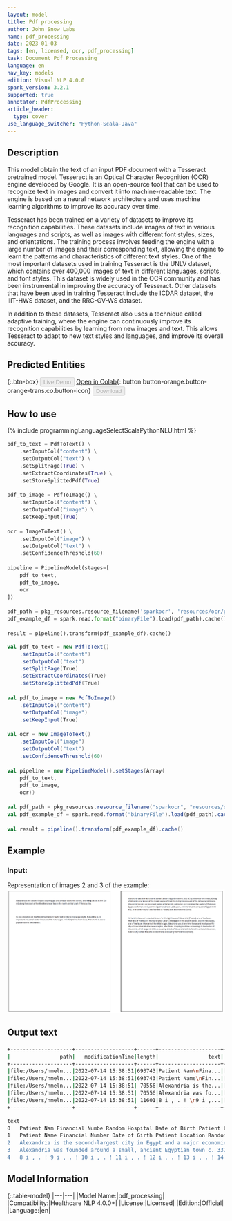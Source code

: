 ```yaml
---
layout: model
title: Pdf processing
author: John Snow Labs
name: pdf_processing
date: 2023-01-03
tags: [en, licensed, ocr, pdf_processing]
task: Document Pdf Processing
language: en
nav_key: models
edition: Visual NLP 4.0.0
spark_version: 3.2.1
supported: true
annotator: PdfProcessing
article_header:
  type: cover
use_language_switcher: "Python-Scala-Java"
---
```


## Description

This model obtain the text of an input PDF document with a Tesseract pretrained model. Tesseract is an Optical Character Recognition (OCR) engine developed by Google. It is an open-source tool that can be used to recognize text in images and convert it into machine-readable text. The engine is based on a neural network architecture and uses machine learning algorithms to improve its accuracy over time.

Tesseract has been trained on a variety of datasets to improve its recognition capabilities. These datasets include images of text in various languages and scripts, as well as images with different font styles, sizes, and orientations. The training process involves feeding the engine with a large number of images and their corresponding text, allowing the engine to learn the patterns and characteristics of different text styles. One of the most important datasets used in training Tesseract is the UNLV dataset, which contains over 400,000 images of text in different languages, scripts, and font styles. This dataset is widely used in the OCR community and has been instrumental in improving the accuracy of Tesseract. Other datasets that have been used in training Tesseract include the ICDAR dataset, the IIIT-HWS dataset, and the RRC-GV-WS dataset.

In addition to these datasets, Tesseract also uses a technique called adaptive training, where the engine can continuously improve its recognition capabilities by learning from new images and text. This allows Tesseract to adapt to new text styles and languages, and improve its overall accuracy.


## Predicted Entities

{:.btn-box}
<button class="button button-orange" disabled>Live Demo</button>
[Open in Colab](https://github.com/JohnSnowLabs/spark-ocr-workshop/blob/master/tutorials/Certification_Trainings/2.1.Pdf_processing.ipynb){:.button.button-orange.button-orange-trans.co.button-icon}
<button class="button button-orange" disabled>Download</button>

## How to use

<div class="tabs-box" markdown="1">
{% include programmingLanguageSelectScalaPythonNLU.html %}

```python
pdf_to_text = PdfToText() \
    .setInputCol("content") \
    .setOutputCol("text") \
    .setSplitPage(True) \
    .setExtractCoordinates(True) \
    .setStoreSplittedPdf(True)

pdf_to_image = PdfToImage() \
    .setInputCol("content") \
    .setOutputCol("image") \
    .setKeepInput(True)

ocr = ImageToText() \
    .setInputCol("image") \
    .setOutputCol("text") \
    .setConfidenceThreshold(60)

pipeline = PipelineModel(stages=[
    pdf_to_text,
    pdf_to_image,
    ocr
])

pdf_path = pkg_resources.resource_filename('sparkocr', 'resources/ocr/pdfs/*.pdf')
pdf_example_df = spark.read.format("binaryFile").load(pdf_path).cache()

result = pipeline().transform(pdf_example_df).cache()
```
```scala
val pdf_to_text = new PdfToText() 
    .setInputCol("content") 
    .setOutputCol("text") 
    .setSplitPage(True) 
    .setExtractCoordinates(True) 
    .setStoreSplittedPdf(True)

val pdf_to_image = new PdfToImage() 
    .setInputCol("content") 
    .setOutputCol("image") 
    .setKeepInput(True)

val ocr = new ImageToText() 
    .setInputCol("image") 
    .setOutputCol("text") 
    .setConfidenceThreshold(60)

val pipeline = new PipelineModel().setStages(Array(
    pdf_to_text, 
    pdf_to_image, 
    ocr))

val pdf_path = pkg_resources.resource_filename("sparkocr", "resources/ocr/pdfs/*.pdf")
val pdf_example_df = spark.read.format("binaryFile").load(pdf_path).cache()

val result = pipeline().transform(pdf_example_df).cache()
```
</div>

## Example

### Input:
Representation of images 2 and 3 of the example:
![Screenshot](/assets/images/examples_ocr/image7.png)

## Output text

```bash
+--------------------+-------------------+------+--------------------+--------------------+-----------------+------------------+--------------------+--------------------+-----------+-------+-----------+----------------+---------+
|                path|   modificationTime|length|                text|           positions| height_dimension|   width_dimension|             content|               image|total_pages|pagenum|documentnum|      confidence|exception|
+--------------------+-------------------+------+--------------------+--------------------+-----------------+------------------+--------------------+--------------------+-----------+-------+-----------+----------------+---------+
|file:/Users/nmeln...|2022-07-14 15:38:51|693743|Patient Nam\nFina...|[{[{Patient Nam\n...|1587.780029296875|1205.8299560546875|[25 50 44 46 2D 3...|{file:/Users/nmel...|          1|      0|          0|81.2276874118381|     null|
|file:/Users/nmeln...|2022-07-14 15:38:51|693743|Patient Name\nFin...|[{[{Patient Name\...|1583.780029296875|1217.8299560546875|[25 50 44 46 2D 3...|{file:/Users/nmel...|          1|      0|          0|78.5234429732613|     null|
|file:/Users/nmeln...|2022-07-14 15:38:51| 70556|Alexandria is the...|[{[{A, 0, 72.024,...|            792.0|             612.0|[25 50 44 46 2D 3...|                null|       null|      0|          0|            null|     null|
|file:/Users/nmeln...|2022-07-14 15:38:51| 70556|Alexandria was fo...|[{[{A, 1, 72.024,...|            792.0|             612.0|[25 50 44 46 2D 3...|                null|       null|      0|          0|            null|     null|
|file:/Users/nmeln...|2022-07-14 15:38:51| 11601|8 i , . ! \n9 i ,...|[{[{8, 0, 72.0604...|            843.0|             596.0|[25 50 44 46 2D 3...|                null|       null|      0|          0|            null|     null|
+--------------------+-------------------+------+--------------------+--------------------+-----------------+------------------+--------------------+--------------------+-----------+-------+-----------+----------------+---------+
```
```bash
text
0	Patient Nam Financial Numbe Random Hospital Date of Birth Patient Location Chief Complaint Shortness of breath History of Present Illness Patient is an 84-year-old male wilh a past medical history of hypertension, HFpEF last known EF 55%, mild to moderate TA, pulmonary hypertension, permanent atrial fibrillation on Eliquis, history of GI blesd, CK-M8, and anemia who presents with full weeks oi ccneralized fatigue and fecling unwell. He also notes some shortness oi Breath and worsening dyspnea willy minimal exerlion. His major complaints are shoulder and joint pains. diffusely. He also complains of "bone pain’. He denics having any fevers or cnills. e demes having any chest pain, palpitalicns, He denies any worse extremity swelling than his baseline. He states he’s been compliant with his mcdications. Although he stales he ran out of his Eliquis & few weeks ago. He denies having any blood in his stools or mc!ena, although he does take iron pills and states his stools arc irequently black. His hemoglobin Is al baseline. Twelve-lead EKG showing atrial fibrillation, RBBB, LAFB, PVC. Chest x-ray showing new small right creater than left pleural effusions with mild pulmonary vascular congestion. BNP increased to 2800, up fram 1900. Tropoain 0.03. Renal function at baseline. Hemoaglopin at baseline. She normally takes 80 mq of oral Lasix daily. He was given 80 mg of IV Lasix in the ED. He is currently net negative close to 1 L. He is still on 2 L nasal cannula. ' Ss 5 A 10 system roview af systems was completed and negative except as documented in HPI. Physical Exam Vitals & Measurements T: 36.8 °C (Oral) TMIN: 36.8 "C (Oral) TMAX: 37.0 °C (Oral) HR: 54 RR: 7 BP: 140/63 WT: 100.3 KG Pulse Ox: 100 % Oxygen: 2 L'min via Nasal Cannula GENERAL: no acute distress HEAD: normecephalic EYES‘EARS‘NOSE/THAOAT: nupils are equal. normal oropharynx NECK: normal inspection RESPIRATORY: no respiratory distress, no rales on my exam CARDIOVASCULAR: irregular. brady. no murmurs, rubs or galleps ABDOMEN: soft, non-tendes EXTREMITIES: Bilateral chronic venous stasis changes NEUROLOGIC: alert and osieniec x 3. no gross motar or sensory deficils AssessmenvPlan Acute on chronic diastolic CHF (congestive heart failure) Acute on chronic diastolic heart failure exacerbation. Small pleural effusions dilaterally with mild pulmonary vascular congesiion on chest x-ray, slighi elevation in BNR. We'll continue 1 more day af IV diuresis with 80 mg IV Lasix. He may have had a viral infection which precipilated this. We'll add Tylenol jor his joint paias. Continue atenclol and chiorthalidone. AF - Atrial fibrillation Permanent atrial fibrillation. Rates bradycardic in the &0s. Continue atenolol with hola parameters. Coniinue Eliquis for stroke prevention. No evidence oj bleeding, hemog'abin at baseline. Printed: 7/17/2017 13:01 EDT Page 16 of 42 Arincitis CHF - Congestive heart failure Chronic kidney disease Chronic venous insufficiency Edema GI bleeding Glaucoma Goul Hypertension Peptic ulcer Peripheral ncuropathy Peripheral vascular disease Pulmonary hypertension Tricuspid regurgitation Historical No qualifying data Procedure/Surgical History duodenal resection, duodenojcjunostomy. small bowel enterolomy, removal of foreign object and repair oi enterotomy (05/2 1/20 14), colonoscopy (12/10/2013), egd (1209/2013), H/O endoscopy (07/2013), H’O colonoscopy (03/2013), pilonidal cyst removal at base of spine (1981), laser eye surgery ior glaucoma. lesions on small intestine closed up. Home Medications Home allopurinol 300 mg oral tablet, 300 MG= 1 TAB, PO. Daily atenolol 25 mg oral tablet, 25 MG= 1 TAB, PO, Daily chtorthalidone 25 mg oral tablet, 23 MG= 1 TAB, PO, MVE Combigan 0.2%-0.5% ophthalmic solution, 1 DROP, Both Eyes, Q12H Eliquis 5 mg oral lablet, 5 MG= 1 TAB, PO, BID lerrous sulfate 925 mg (65 nig elemental iron) oral tablet, 325 MG= 1 TAB, PO, Daily Lasix 80 mg oral tabic:. 80 MG= | TAB. PO, BID omeprazole 20 mg oral delayed scicasc capsule, 20 MG= 1 CAP, PO, BID Percocei 5/325 oral tablet. | TAB, PO. QAM potassium chloride 20 mEq oral tablet, extended release, 20 MEO= 1 TAB, PO, Daily sertraline 50 mg oral tablet, 75 MG= 1,5 TAB, PQ. Daiiy triamcinolone 0.71% lopical cream, 1 APP, Topical, Daily lriamcmnolone 0.1% lopical ominient, 1 APP. Topical, Daily PowerChart
1	Patient Name Financial Number Date of Girth Patient Location Random Hospital H & P Anemia Vitamin D2 50,000 intl units (1.25 ma) oral ALBASeRne capsule, 1 TAS, PO, Veexly-Tue Arthritis Allergies Tylenol for pain. Patient also takes Percocet alt home, will add this cn. Chronic kidney disease AY baseline. Monitor while divresing. Hypertension Blood pressures within tolerable ranges. Pulmonary hypertension Tricuspid regurgitation Mild-to-moderaie on echocardiogram last year sholliisn (cout) sulfa drug (maculopapular rash) Social History Ever Smoked tobacco: Former Smoker Alcohol use - frequency; None Drug use: Never Lab Results O7/16/9 7 05:30 to O7/16/17 05:30 Attending physician note-the patient was interviewed and examined. The appropriatc information in power chart was reviewed. The patient was discussed wilh Dr, Persad. 143 1L 981H 26? Patient may have @ mild degree of heart failure. He and his wife were more concernes with ee Ins peripheral edema. He has underlying renal insufficiency as well. We'll try to diurese him to his “dry" weight. We will then try to adjust his medications to kcep him within & narrow range of [hat weight. We will stop his atenolol this point since he is relatively bradycardic anc observe his heart rate on the cardiac monitor. He will progress with his care and aclivily as tolerated. 102 07/16/17 05:30 to O7/ 16/17 05:30 05:30 GLU 102 mg/dL Printed: 7/1 7/2017 13:01 EDT Page 17 of 42 NA K CL TOTAL COZ BUN CRT ANION GAP CA CBC with diff WBC HGB HCT RBC MCV MICH MCHC RDW MPV 143 MMOL/L 3.6 MMOL/L 98 MMOL/L 40 MMOL/L 26 mg/dL. 1.23 mg/dL 5 7.9 mg/dL 07/16/17 05:30 3.4/ nl 10.1 G/DL 32.4 %o 3.41 /PL 95.0 FL 29.6 pg 31.2 % 15,9 %o 10.7 FL PowerChart
2	Alexandria is the second-largest city in Egypt and a major economic centre, extending about 32 km (20 mi) along the coast of the Mediterranean Sea in the north central part of the country. Its low elevation on the Nile delta makes it highly vulnerable to rising sea levels. Alexandria is an important industrial center because of its natural gas and oil pipelines from Suez. Alexandria is also a popular tourist destination.
3	Alexandria was founded around a small, ancient Egyptian town c. 332 BC by Alexander the Great,[4] king of Macedon and leader of the Greek League of Corinth, during his conquest of the Achaemenid Empire. Alexandria became an important center of Hellenistic civilization and remained the capital of Ptolemaic Egypt and Roman and Byzantine Egypt for almost 1,000 years, until the Muslim conquest of Egypt in AD 641, when a new capital was founded at Fustat (later absorbed into Cairo). Hellenistic Alexandria was best known for the Lighthouse of Alexandria (Pharos), one of the Seven Wonders of the Ancient World; its Great Library (the largest in the ancient world); and the Necropolis, one of the Seven Wonders of the Middle Ages. Alexandria was at one time the second most powerful city of the ancient Mediterranean region, after Rome. Ongoing maritime archaeology in the harbor of Alexandria, which began in 1994, is revealing details of Alexandria both before the arrival of Alexander, when a city named Rhacotis existed there, and during the Ptolemaic dynasty.
4	8 i , . ! 9 i , . ! 10 i , . ! 11 i , . ! 12 i , . ! 13 i , . ! 14 i , . !```
```

## Model Information

{:.table-model}
|---|---|
|Model Name:|pdf_processing|
|Compatibility:|Healthcare NLP 4.0.0+|
|License:|Licensed|
|Edition:|Official|
|Language:|en|